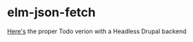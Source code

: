 # elm-json-fetch

[Here's](http://gizra.github.io/todo_restful/#/) the proper Todo verion with a Headless Drupal backend

